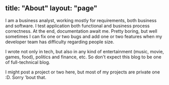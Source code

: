 title: "About"
layout: "page"
---

I am a business analyst, working mostly for requirements, both business and software. I test application both functional and business process correctness. At the end, documentation await me. Pretty boring, but well sometimes I can fix one or two bugs and add one or two features when my developer team has difficulty regarding people size.

I wrote not only in tech, but also in any kind of entertainment (music, movie, games, food), politics and finance, etc. So don't expect this blog to be one of full-technical blog.

I might post a project or two here, but most of my projects are private one :D. Sorry 'bout that.
